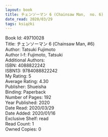 ```yaml
---
layout: book
title: チェンソーマン 6 (Chainsaw Man,  no. 6)
date_read: 2020/03/29
tags: książki
---
```


Book Id: 49710028<br />
Title: チェンソーマン 6 (Chainsaw Man, #6)<br />
Author: Tatsuki Fujimoto<br />
Author l-f: Fujimoto, Tatsuki<br />
Additional Authors: <br />
ISBN: 4088822242<br />
ISBN13: 9784088822242<br />
My Rating: 5<br />
Average Rating: 4.30<br />
Publisher: Shueisha<br />
Binding: Paperback<br />
Number of Pages: 192<br />
Year Published: 2020<br />
Date Read: 2020/03/29<br />
Date Added: 2020/01/16<br />
Exclusive Shelf: read<br />
Read Count: 1<br />
Owned Copies: 0<br />


